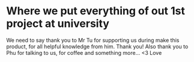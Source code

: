 # Where we put everything of out 1st project at university

We need to say thank you to Mr Tu for supporting us during make this product, for all helpful knowledge from him. Thank you! Also thank you to Phu for talking to us, for coffee and something more... <3 Love
